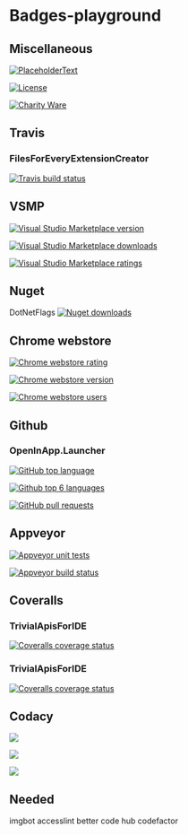# Badges-playground

## Miscellaneous

[![PlaceholderText](https://img.shields.io/SomePath/SomeSvgBadgeWithBothLeftAndRightText.svg)](TargetRepoFileOrUrl)

[![License](https://img.shields.io/github/license/gittools/gitlink.svg)](/LICENSE.txt)

[![Charity Ware](https://img.shields.io/badge/Charity%20Ware-Thank%20You-brightgreen.svg)](https://github.com/GregTrevellick/MiscellaneousArtefacts/wiki/Charity-Ware)

## Travis
### FilesForEveryExtensionCreator
[![Travis build status](https://travis-ci.org/GregTrevellick/FilesForEveryExtensionCreator)](TargetRepoFileOrUrl)

## VSMP

[![Visual Studio Marketplace version](https://img.shields.io/vscode-marketplace/v/GregTrevellick.vsts-extensions-tweets-vsts.svg)](https://vsmarketplacebadge.apphb.com/version/GregTrevellick.OpenInEmacs.svg)

[![Visual Studio Marketplace downloads](https://img.shields.io/vscode-marketplace/d/GregTrevellick.vsts-extensions-tweets-vsts.svg)](TargetRepoFileOrUrl)

[![Visual Studio Marketplace ratings](https://img.shields.io/vscode-marketplace/r/GregTrevellick.vsts-extensions-tweets-vsts.svg)](TargetRepoFileOrUrl)

## Nuget
DotNetFlags
[![Nuget downloads](https://img.shields.io/nuget/dt/DotNetFlags.svg)](TargetRepoFileOrUrl)

## Chrome webstore

[![Chrome webstore rating](https://img.shields.io/chrome-web-store/rating/fifncokofckhanlhmdacdnkbempmopbo.svg)](TargetRepoFileOrUrl)

[![Chrome webstore version](https://img.shields.io/chrome-web-store/v/fifncokofckhanlhmdacdnkbempmopbo.svg)](TargetRepoFileOrUrl)

[![Chrome webstore users](https://img.shields.io/chrome-web-store/users/fifncokofckhanlhmdacdnkbempmopbo.svg)](TargetRepoFileOrUrl)

## Github
### OpenInApp.Launcher
[![GitHub top language](https://img.shields.io/github/languages/top/badges/shields.svg)](https://github.com/GregTrevellick/OpenInApp.Launcher)

[![Github top 6 languages](https://img.shields.io/github/languages/count/badges/shields.svg)](TargetRepoFileOrUrl)

[![GitHub pull requests](https://img.shields.io/github/issues-pr-raw/cdnjs/cdnjs.svg)](TargetRepoFileOrUrl)

## Appveyor

[![Appveyor unit tests](https://img.shields.io/appveyor/tests/NZSmartie/coap-net-iu0to.svg)](TargetRepoFileOrUrl)

[![Appveyor build status](https://img.shields.io/appveyor/ci/gruntjs/grunt.svg)](https://ci.appveyor.com/api/projects/status/0vwmtcboontemltq?svg=true)

## Coveralls
### TrivialApisForIDE
[![Coveralls coverage status](https://img.shields.io/coveralls/github/GregTrevellick/TrivialApisForIDE.svg)](https://coveralls.io/github/GregTrevellick/TrivialApisForIDE?branch=master)

### TrivialApisForIDE
[![Coveralls coverage status](https://coveralls.io/repos/github/GregTrevellick/TrivialApisForIDE/badge.svg?branch=master)](https://coveralls.io/github/GregTrevellick/TrivialApisForIDE?branch=master)

## Codacy

[![](https://img.shields.io/codacy/grade/e27821fb6289410b8f58338c7e0bc686.svg)](TargetRepoFileOrUrl)

[![](https://img.shields.io/codacy/coverage/c44df2d9c89a4809896914fd1a40bedd.svg)](TargetRepoFileOrUrl)

[![](https://img.shields.io/codecov/c/github/codecov/example-python.svg)](TargetRepoFileOrUrl)

## Needed
imgbot
accesslint
better code hub
codefactor
